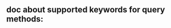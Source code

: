 ## doc about supported keywords for query methods:

[doc]: https://docs.spring.io/spring-data/mongodb/docs/current/reference/html/#mongodb.repositories.queries